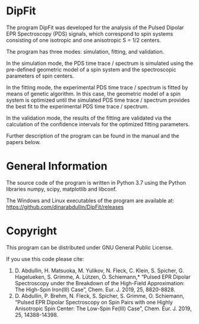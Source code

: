 DipFit
=========
The program DipFit was developed for the analysis of the Pulsed Dipolar EPR Spectroscopy (PDS) signals, which correspond to spin systems consisting of one isotropic and one anisotropic S = 1/2 centers.

The program has three modes: simulation, fitting, and validation.

In the simulation mode, the PDS time trace / spectrum is simulated using the pre-defined geometric model of a spin system and the spectroscopic parameters of spin centers. 

In the fitting mode, the experimental PDS time trace / spectrum is fitted by means of genetic algorithm. In this case, the geometric model of a spin system is optimized until the simulated PDS time trace / spectrum provides the best fit to the experimental PDS time trace / spectrum.

In the validation mode, the results of the fitting are validated via the calculation of the confidence intervals for the optimized fitting parameters.

Further description of the program can be found in the manual and the papers below.

General Information
=========
The source code of the program is written in Python 3.7 using the Python libraries numpy, scipy, matplotlib and libconf.

The Windows and Linux executables of the program are available at:
https://github.com/dinarabdullin/DipFit/releases

Copyright
=========
This program can be distributed under GNU General Public License.

If you use this code please cite: 
1) D. Abdullin, H. Matsuoka, M. Yulikov, N. Fleck, C. Klein, S. Spicher, G. Hagelueken, S. Grimme, A. Lützen, O. Schiemann,* “Pulsed EPR Dipolar Spectroscopy under the Breakdown of the High-Field Approximation: The High-Spin Iron(III) Case”, Chem. Eur. J. 2019, 25, 8820-8828.
2) D. Abdullin, P. Brehm, N. Fleck, S. Spicher, S. Grimme, O. Schiemann, “Pulsed EPR Dipolar Spectroscopy on Spin Pairs with one Highly Anisotropic Spin Center: The Low-Spin Fe(III) Case”, Chem. Eur. J. 2019, 25, 14388-14398.
